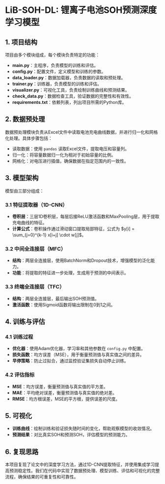 # LiB-SOH-DL: 锂离子电池SOH预测深度学习模型

## 1. 项目结构

项目由多个模块组成，每个模块负责特定的功能：

- **main.py**：主程序，负责模型的训练和评估。
- **config.py**：配置文件，定义模型和训练的参数。
- **data_loader.py**：数据加载器，负责数据的读取和预处理。
- **trainer.py**：训练器，负责模型的训练和评估。
- **visualizer.py**：可视化工具，负责绘制训练曲线和预测结果。
- **check_data.py**：数据检查工具，验证数据的完整性和有效性。
- **requirements.txt**：依赖列表，列出项目所需的Python库。

## 2. 数据预处理

数据预处理模块负责从Excel文件中读取电池充电曲线数据，并进行归一化和网格化处理。具体步骤包括：

- 读取数据：使用 `pandas` 读取Excel文件，提取电压和容量列。
- 归一化：将容量数据归一化为相对于初始容量的比例。
- 网格化：对电压进行插值，确保数据在指定范围内的一致性。

## 3. 模型架构

模型由三部分组成：

### 3.1 特征提取器（1D-CNN）

- **卷积层**：三层1D卷积层，每层后接ReLU激活函数和MaxPooling层，用于提取充电曲线的特征。
- **计算公式**：卷积操作通过滑动窗口提取局部特征，公式为 $y[i] = \sum_{j=0}^{k-1} x[i+j] \cdot w[j]$。

### 3.2 中间全连接层（MFC）

- **结构**：两层全连接层，使用BatchNorm和Dropout技术，增强模型的泛化能力。
- **功能**：将提取的特征进一步处理，生成用于预测的中间表示。

### 3.3 终端全连接层（TFC）

- **结构**：两层全连接层，最后输出SOH预测值。
- **激活函数**：使用Sigmoid函数将输出限制在0到1之间。

## 4. 训练与评估

### 4.1 训练过程

- **优化器**：使用Adam优化器，学习率和其他参数在 `config.py` 中配置。
- **损失函数**：均方误差（MSE），用于衡量预测值与真实值之间的差异。
- **早停策略**：防止过拟合，通过监控验证集损失自动停止训练。

### 4.2 评估指标

- **MSE**：均方误差，衡量预测值与真实值的平方差。
- **MAE**：平均绝对误差，衡量预测值与真实值的绝对差。
- **RMSE**：均方根误差，MSE的平方根，提供误差的尺度。

## 5. 可视化

- **训练曲线**：绘制训练和验证损失随时间的变化，帮助观察模型的收敛情况。
- **预测结果**：对比真实SOH和预测SOH，评估模型的预测能力。

## 6. 复现思路

本项目复现了论文中的深度学习方法，通过1D-CNN提取特征，并使用集成学习提高预测稳定性。我们在代码中实现了数据预处理、模型训练、评估和可视化的完整流程，确保结果的可重复性和可靠性。
